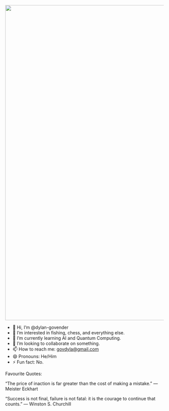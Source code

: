 
<p align="center" width="100%">
    <img src="https://github.com/dylan-govender/dylan-govender/assets/134143760/2438b1af-d54d-492d-b8ee-d05d7df674e8" width="550" height="1000"> 
</p>

- 👋 Hi, I’m @dylan-govender
- 👀 I’m interested in fishing, chess, and everything else.
- 🌱 I’m currently learning AI and Quantum Computing.
- 💞️ I’m looking to collaborate on something.
- 📫 How to reach me: govdyla@gmail.com
- 😄 Pronouns: He/Him
- ⚡ Fun fact: No.
  

Favourite Quotes: 

“The price of inaction is far greater than the cost of making a mistake.” ― Meister Eckhart

“Success is not final, failure is not fatal: it is the courage to continue that counts.” ― Winston S. Churchill

<!---
dylan-govender/dylan-govender is a ✨ special ✨ repository because its `README.md` (this file) appears on your GitHub profile.
You can click the Preview link to take a look at your changes.
--->
